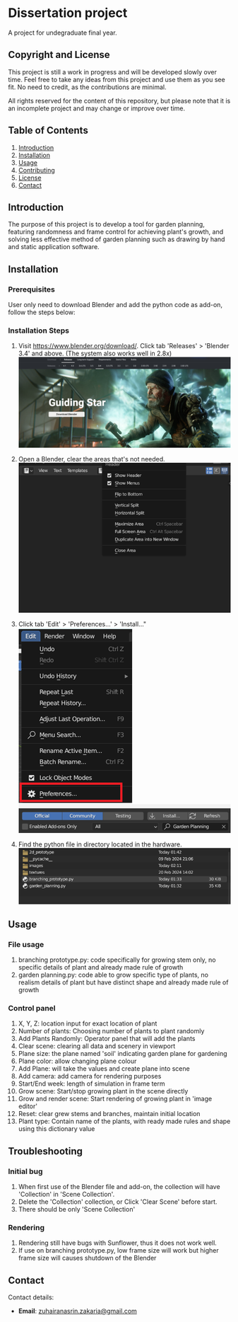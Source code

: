 # Dissertation project

A project for undegraduate final year.

## Copyright and License

This project is still a work in progress and will be developed slowly over time. Feel free to take any ideas from this project and use them as you see fit. No need to credit, as the contributions are minimal.

All rights reserved for the content of this repository, but please note that it is an incomplete project and may change or improve over time.

## Table of Contents
1. [Introduction](#introduction)
2. [Installation](#installation)
3. [Usage](#usage)
4. [Contributing](#contributing)
5. [License](#license)
6. [Contact](#contact)

## Introduction
The purpose of this project is to develop a tool for garden planning, featuring randomness and frame control for achieving plant's growth, and solving less effective method of garden planning such as drawing by hand and static application software.

## Installation

### Prerequisites
User only need to download Blender and add the python code as add-on, follow the steps below:

### Installation Steps
1. Visit https://www.blender.org/download/. Click tab 'Releases' > 'Blender 3.4' and above. (The system also works well in 2.8x)
![Blender download](images/version.png "Blender 3.4x")

2. Open a Blender, clear the areas that's not needed.
![Close area](images/closearea.png "CLick empty area and close")
3. Click tab 'Edit' > 'Preferences...' > 'Install..."
![Preferences](images/preferences.png "'Edit > Preferences...'")
![Installing add-on](images/install.png "Install add-on")

4. Find the python file in directory located in the hardware. 
![Choose file](images/choosefile.png "Choose correct file")

## Usage
### File usage
1. branching prototype.py: code specifically for growing stem only, no specific details of plant and already made rule of growth
2. garden planning.py: code able to grow specific type of plants, no realism details of plant but have distinct shape and already made rule of growth

### Control panel
1. X, Y, Z: location input for exact location of plant
2. Number of plants: Choosing number of plants to plant randomly
3. Add Plants Randomly: Operator panel that will add the plants
4. Clear scene: clearing all data and scenery in viewport
5. Plane size: the plane named 'soil' indicating garden plane for gardening
6. Plane color: allow changing plane colour
7. Add Plane: will take the values and create plane into scene
8. Add camera: add camera for rendering purposes
9. Start/End week: length of simulation in frame term
10. Grow scene: Start/stop growing plant in the scene directly
11. Grow and render scene: Start rendering of growing plant in 'image editor'
12. Reset: clear grew stems and branches, maintain initial location 
13. Plant type: Contain name of the plants, with ready made rules and shape using this dictionary value

## Troubleshooting
### Initial bug
1. When first use of the Blender file and add-on, the collection will have 'Collection' in 'Scene Collection'.
2. Delete the 'Collection' collection, or Click 'Clear Scene' before start.
3. There should be only 'Scene Collection'

### Rendering
1. Rendering still have bugs with Sunflower, thus it does not work well.
2. If use on branching prototype.py, low frame size will work but higher frame size will causes shutdown of the Blender

## Contact
Contact details:
- **Email**: zuhairanasrin.zakaria@gmail.com



